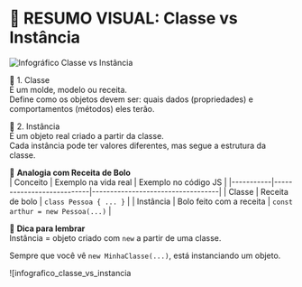 # 🧩 RESUMO VISUAL: Classe vs Instância

![Infográfico Classe vs Instância](RandomFileName_51085934-194b-4a3e-87a9-9455e317cee6.png)

🔷 1. Classe  
É um molde, modelo ou receita.  
Define como os objetos devem ser: quais dados (propriedades) e comportamentos (métodos) eles terão.

🔶 2. Instância  
É um objeto real criado a partir da classe.  
Cada instância pode ter valores diferentes, mas segue a estrutura da classe.

🧁 **Analogia com Receita de Bolo**  
| Conceito  | Exemplo na vida real     | Exemplo no código JS              |
|-----------|---------------------------|-----------------------------------|
| Classe    | Receita de bolo           | `class Pessoa { ... }`           |
| Instância | Bolo feito com a receita | `const arthur = new Pessoa(...)` |

🧠 **Dica para lembrar**  
Instância = objeto criado com `new` a partir de uma classe.  

Sempre que você vê `new MinhaClasse(...)`, está instanciando um objeto.

![infografico_classe_vs_instancia

